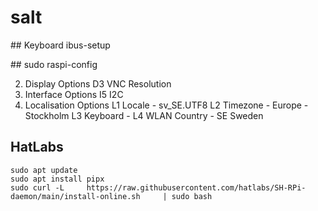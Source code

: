 # salt

## Keyboard
ibus-setup

## sudo raspi-config

2. Display Options
  D3 VNC Resolution
3. Interface Options
  I5 I2C
5. Localisation Options
  L1 Locale - sv_SE.UTF8
  L2 Timezone - Europe - Stockholm
  L3 Keyboard -
  L4 WLAN Country - SE Sweden

## HatLabs
```
sudo apt update
sudo apt install pipx
sudo curl -L     https://raw.githubusercontent.com/hatlabs/SH-RPi-daemon/main/install-online.sh     | sudo bash
```
